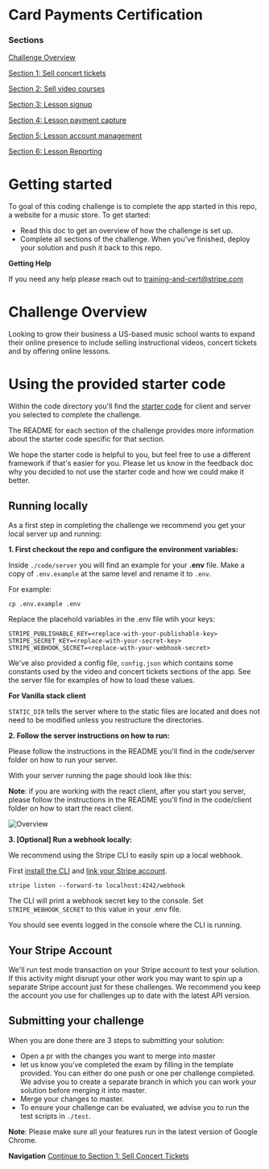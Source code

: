# Card Payments Certification

### Sections
[Challenge Overview](/README.md)

[Section 1: Sell concert tickets](/README-pt1-concerttickets.md)

[Section 2: Sell video courses](README-pt2-videopurchase.md)

[Section 3: Lesson signup](README-pt3-lessonsignup.md)

[Section 4: Lesson payment capture](README-pt4-paymentcapture.md)

[Section 5: Lesson account management](README-pt5-accountmanagement.md)

[Section 6: Lesson Reporting](README-pt6-reporting.md)

# Getting started
To goal of this coding challenge is to complete the app started in this repo, a website for a music store.  To get started: 

* Read this doc to get an overview of how the challenge is set up. 
* Complete all sections of the challenge. When you've finished, deploy your solution and push it back to this repo.


**Getting Help**

If you need any help please reach out to training-and-cert@stripe.com 

# Challenge Overview

Looking to grow their business a US-based music school wants to expand their online presence to include selling instructional videos, concert tickets and by offering online lessons. 

# Using the provided starter code

Within the code directory you'll find the [starter code](code/) for client and server you selected to complete the challenge.

The README for each section of the challenge provides more information about the starter code specific for that section. 

We hope the starter code is helpful to you, but feel free to use a different framework if that's easier for you.  Please let us know in the feedback doc why you decided to not use the starter code and how we could make it better.

## Running locally

As a first step in completing the challenge we recommend you get your local server up and running:

**1. First checkout the repo and configure the environment variables:**

Inside `./code/server` you will find an example for your **.env** file. Make a copy of `.env.example` at the same level and rename it to `.env`.

For example:

```
cp .env.example .env
```

Replace the placehold variables in the .env file wtih your keys: 

```
STRIPE_PUBLISHABLE_KEY=<replace-with-your-publishable-key>
STRIPE_SECRET_KEY=<replace-with-your-secret-key>
STRIPE_WEBHOOK_SECRET=<replace-with-your-webhook-secret>
```

We've also provided a config file, `config.json` which contains some constants used by the video and concert tickets sections of the app.  See the server file for examples of how to load these values. 

**For Vanilla stack client**

`STATIC_DIR` tells the server where to the static files are located and does not need to be modified unless you restructure the directories.

**2. Follow the server instructions on how to run:**

Please follow the instructions in the README you'll find in the code/server folder on how to run your server.

With your server running the page should look like this:

**Note**: if you are working with the react client, after you start you server, please follow  the instructions in the README you'll find in the code/client folder on how to start the react client.

![Overview](screenshots/MusicShopOverview.gif)

**3. [Optional] Run a webhook locally:**

We recommend using the Stripe CLI to easily spin up a local webhook.

First [install the CLI](https://stripe.com/docs/stripe-cli) and [link your Stripe account](https://stripe.com/docs/stripe-cli#link-account).

```
stripe listen --forward-to localhost:4242/webhook
```

The CLI will print a webhook secret key to the console. Set `STRIPE_WEBHOOK_SECRET` to this value in your .env file.

You should see events logged in the console where the CLI is running.


## Your Stripe Account

We'll run test mode transaction on your Stripe account to test your solution. If this activity might disrupt your other work you may want to spin up a separate Stripe account just for these challenges.  We recommend you keep the account you use for challenges up to date with the latest API version. 


## Submitting your challenge

When you are done there are 3 steps to submitting your solution:

* Open a pr with the changes you want to merge into master
* let us know you’ve completed the exam by filling in the template provided. You can either do one push or one per challenge completed. We advise you to create a separate branch in which you can work your solution before merging it into master.
* Merge your changes to master.
* To ensure your challenge can be evaluated, we advise you to run the test scripts in `./test`.

**Note**: Please make sure all your features run in the latest version of Google Chrome.

**Navigation**
[Continue to Section 1: Sell Concert Tickets](/README-pt1-concerttickets.md)

